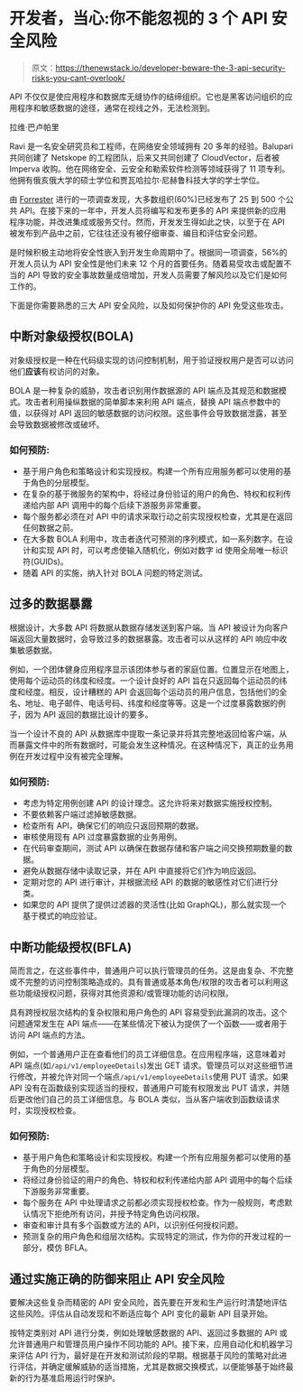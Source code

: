 # 开发者，当心:你不能忽视的 3 个 API 安全风险

> 原文：<https://thenewstack.io/developer-beware-the-3-api-security-risks-you-cant-overlook/>

API 不仅仅是使应用程序和数据库无缝协作的结缔组织。它也是黑客访问组织的应用程序和敏感数据的途径，通常在视线之外，无法检测到。

拉维·巴卢帕里

Ravi 是一名安全研究员和工程师，在网络安全领域拥有 20 多年的经验。Balupari 共同创建了 Netskope 的工程团队，后来又共同创建了 CloudVector，后者被 Imperva 收购。他在网络安全、云安全和勒索软件检测等领域获得了 11 项专利。他拥有俄亥俄大学的硕士学位和贾瓦哈拉尔·尼赫鲁科技大学的学士学位。

由 [Forrester](https://www.imperva.com/resources/resource-library/white-papers/improve-api-performance-with-a-sound-api-security-strategy/) 进行的一项调查发现，大多数组织(60%)已经发布了 25 到 500 个公共 API。在接下来的一年中，开发人员将编写和发布更多的 API 来提供新的应用程序功能，并改进集成或服务交付。然而，开发发生得如此之快，以至于在 API 被发布到产品中之前，它往往还没有被仔细审查、编目和评估安全问题。

是时候积极主动地将安全性嵌入到开发生命周期中了。根据同一项调查，56%的开发人员认为 API 安全性是他们未来 12 个月的首要任务。随着易受攻击或配置不当的 API 导致的安全事故数量成倍增加，开发人员需要了解风险以及它们是如何工作的。

下面是你需要熟悉的三大 API 安全风险，以及如何保护你的 API 免受这些攻击。

## **中断对象级授权(BOLA)**

对象级授权是一种在代码级实现的访问控制机制，用于验证授权用户是否可以访问他们**应该**有权访问的对象。

BOLA 是一种复杂的威胁，攻击者识别用作数据源的 API 端点及其规范和数据模式。攻击者利用操纵数据的简单脚本来利用 API 端点，替换 API 端点参数中的值，以获得对 API 返回的敏感数据的访问权限。这些事件会导致数据泄露，甚至会导致数据被修改或破坏。

### 如何预防:

*   基于用户角色和策略设计和实现授权。构建一个所有应用服务都可以使用的基于角色的分层模型。
*   在复杂的基于微服务的架构中，将经过身份验证的用户的角色、特权和权利传递给内部 API 调用中的每个后续下游服务非常重要。
*   每个服务都必须在对 API 中的请求采取行动之前实现授权检查，尤其是在返回任何数据之前。
*   在大多数 BOLA 利用中，攻击者迭代可预测的序列模式，如一系列数字。在设计和实现 API 时，可以考虑使输入随机化，例如对数字 id 使用全局唯一标识符(GUIDs)。
*   随着 API 的实施，纳入针对 BOLA 问题的特定测试。

## **过多的数据暴露**

根据设计，大多数 API 将数据从数据存储发送到客户端。当 API 被设计为向客户端返回大量数据时，会导致过多的数据暴露。攻击者可以从这样的 API 响应中收集敏感数据。

例如，一个团体健身应用程序显示该团体参与者的家庭位置。位置显示在地图上，使用每个运动员的纬度和经度。一个设计良好的 API 旨在只返回每个运动员的纬度和经度。相反，设计糟糕的 API 会返回每个运动员的用户信息，包括他们的全名、地址、电子邮件、电话号码、纬度和经度等等。这是一个过度暴露数据的例子，因为 API 返回的数据比设计的要多。

当一个设计不良的 API 从数据库中提取一条记录并将其完整地返回给客户端，从而暴露文件中的所有数据时，可能会发生这种情况。在这种情况下，真正的业务用例在开发过程中没有被完全理解。

### 如何预防:

*   考虑为特定用例创建 API 的设计理念。这允许将来对数据实施授权控制。
*   不要依赖客户端过滤掉敏感数据。
*   检查所有 API，确保它们的响应只返回预期的数据。
*   审核使用现有 API 过度暴露数据的业务用例。
*   在代码审查期间，测试 API 以确保在数据存储和客户端之间交换预期数量的数据。
*   避免从数据存储中读取记录，并在 API 中直接将它们作为响应返回。
*   定期对您的 API 进行审计，并根据流经 API 的数据的敏感性对它们进行分类。
*   如果您的 API 提供了提供过滤器的灵活性(比如 GraphQL)，那么就实现一个基于模式的响应验证。

## **中断功能级授权(BFLA)**

简而言之，在这些事件中，普通用户可以执行管理员的任务。这是由复杂、不完整或不完整的访问控制策略造成的。具有普通或基本角色/权限的攻击者可以利用这些功能级授权问题，获得对其他资源和/或管理功能的访问权限。

具有跨授权层次结构的复杂权限和用户角色的 API 容易受到此漏洞的攻击。这个问题通常发生在 API 端点——在某些情况下被认为提供了一个函数——或者用于访问 API 端点的方法。

例如，一个普通用户正在查看他们的员工详细信息。在应用程序端，这意味着对 API 端点(如`/api/v1/employeeDetails`)发出 GET 请求。管理员可以对这些细节进行修改，并被允许对同一个端点`/api/v1/employeeDetails`使用 PUT 请求。如果 API 没有在函数级别实现适当的授权，普通用户可能有权限发出 PUT 请求，并随后更改他们自己的员工详细信息。与 BOLA 类似，当从客户端收到函数级请求时，实现授权检查。

### 如何预防:

*   基于用户角色和策略设计和实现授权。构建一个所有应用服务都可以使用的基于角色的分层模型。
*   将经过身份验证的用户的角色、特权和权利传递给内部 API 调用中的每个后续下游服务非常重要。
*   每个服务在 API 中处理请求之前都必须实现授权检查。作为一般规则，考虑默认情况下拒绝所有访问，并授予特定角色访问权限。
*   审查和审计具有多个函数或方法的 API，以识别任何授权问题。
*   预测复杂的用户角色和组层次结构。实现特定的测试，作为你的开发过程的一部分，模仿 BFLA。

## **通过实施正确的防御来阻止 API 安全风险**

要解决这些复杂而精密的 API 安全风险，首先要在开发和生产运行时清楚地评估这些风险。评估从自动发现和不断适应每个 API 变化的最新 API 目录开始。

按特定类别对 API 进行分类，例如处理敏感数据的 API、返回过多数据的 API 或允许普通用户和管理员用户操作不同功能的 API。接下来，应用自动化和机器学习来评估 API 行为，最好是在开发和测试阶段的早期。根据基于风险的策略对此进行评估，并确定缓解威胁的适当措施，尤其是数据交换模式，以便能够基于始终最新的行为基准启用运行时保护。

<svg xmlns:xlink="http://www.w3.org/1999/xlink" viewBox="0 0 68 31" version="1.1"><title>Group</title> <desc>Created with Sketch.</desc></svg>